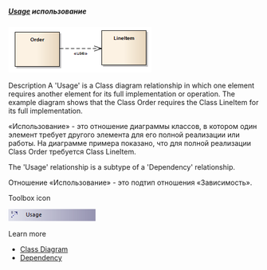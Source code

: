 ##### [Usage](https://sparxsystems.com/enterprise_architect_user_guide/15.1/model_domains/usage.html) использование

![](_src/usage-pic.png)

Description
A 'Usage' is a Class diagram relationship in which one element requires another element for its full implementation or operation. The example diagram shows that the Class Order requires the Class LineItem for its full implementation.

«Использование» - это отношение диаграммы классов, в котором один элемент требует другого элемента для его полной реализации или работы. На диаграмме примера показано, что для полной реализации Class Order требуется Class LineItem.

The 'Usage' relationship is a subtype of a 'Dependency' relationship.

Отношение «Использование» - это подтип отношения «Зависимость».

Toolbox icon

![](_src/usage.png)

Learn more
* [Class Diagram](https://sparxsystems.com/enterprise_architect_user_guide/15.1/model_domains/classdiagram.html)
* [Dependency](https://sparxsystems.com/enterprise_architect_user_guide/15.1/model_domains/dependency.html)

